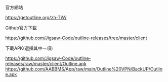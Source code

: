 官方網站

https://getoutline.org/zh-TW/

Github官方下載

https://github.com/Jigsaw-Code/outline-releases/tree/master/client


下載APK(選擇其中一項)

https://github.com/Jigsaw-Code/outline-releases/raw/master/client/Outline.apk
https://github.com/AABBMS/App/raw/main/Outline%20VPN/BackUP/Outline.apk
